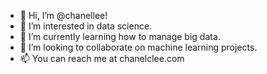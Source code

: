 - 👋 Hi, I’m @chanellee!
- 👀 I’m interested in data science.
- 🌱 I’m currently learning how to manage big data.
- 💞️ I’m looking to collaborate on machine learning projects.
- 📫 You can reach me at chanelclee.com

<!---
chanellee/chanellee is a ✨ special ✨ repository because its `README.md` (this file) appears on your GitHub profile.
You can click the Preview link to take a look at your changes.
--->
